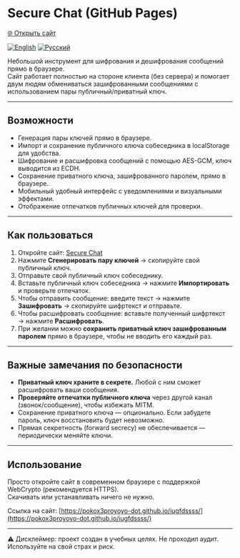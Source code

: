 # Secure Chat (GitHub Pages)

[🌐 Открыть сайт](https://pokox3proyoyo-dot.github.io/iugfdssss/)

[![English](https://img.shields.io/badge/lang-English-lightgrey.svg)](README.md)
[![Русский](https://img.shields.io/badge/lang-Русский-blue.svg)](README_RU.md)

Небольшой инструмент для шифрования и дешифрования сообщений прямо в браузере.  
Сайт работает полностью на стороне клиента (без сервера) и помогает двум людям обмениваться зашифрованными сообщениями с использованием пары публичный/приватный ключ.

---

## Возможности

- Генерация пары ключей прямо в браузере.
- Импорт и сохранение публичного ключа собеседника в localStorage для удобства.
- Шифрование и расшифровка сообщений с помощью AES-GCM, ключ выводится из ECDH.
- Сохранение приватного ключа, зашифрованного паролем, прямо в браузере.
- Мобильный удобный интерфейс с уведомлениями и визуальными эффектами.
- Отображение отпечатков публичных ключей для проверки.

---

## Как пользоваться

1. Откройте сайт: [Secure Chat](https://pokox3proyoyo-dot.github.io/iugfdssss/)
2. Нажмите **Сгенерировать пару ключей** → скопируйте свой публичный ключ.
3. Отправьте свой публичный ключ собеседнику.
4. Вставьте публичный ключ собеседника → нажмите **Импортировать** и проверьте отпечаток.
5. Чтобы отправить сообщение: введите текст → нажмите **Зашифровать** → скопируйте шифртекст и отправьте.
6. Чтобы расшифровать сообщение: вставьте полученный шифртекст → нажмите **Расшифровать**.
7. При желании можно **сохранить приватный ключ зашифрованным паролем** прямо в браузере, чтобы не вводить его каждый раз.

---

## Важные замечания по безопасности

- **Приватный ключ храните в секрете.** Любой с ним сможет расшифровать ваши сообщения.
- **Проверяйте отпечатки публичного ключа** через другой канал (звонок/сообщение), чтобы избежать MITM.
- Сохранение приватного ключа — опционально. Если забудете пароль, ключ восстановить будет невозможно.
- Прямая секретность (forward secrecy) не обеспечивается — периодически меняйте ключи.

---

## Использование

Просто откройте сайт в современном браузере с поддержкой WebCrypto (рекомендуется HTTPS).  
Скачивать или устанавливать ничего не нужно.  

Ссылка на сайт: [https://pokox3proyoyo-dot.github.io/iugfdssss/](https://pokox3proyoyo-dot.github.io/iugfdssss/)

---

⚠️ Дисклеймер: проект создан в учебных целях. Не проходил аудит. Используйте на свой страх и риск.
